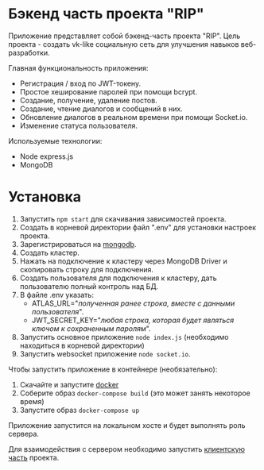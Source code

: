 # Бэкенд часть проекта "RIP"

Приложение представляет собой бэкенд-часть проекта "RIP". Цель проекта - создать vk-like социальную сеть для улучшения навыков веб-разработки.

Главная функциональность приложения:
- Регистрация / вход по JWT-токену.
- Простое хеширование паролей при помощи bcrypt.
- Создание, получение, удаление постов.
- Создание, чтение диалогов и сообщений в них.
- Обновление диалогов в реальном времени при помощи Socket.io.
- Изменение статуса пользователя.

Используемые технологии:
- Node express.js
- MongoDB

# Установка

1. Запустить `npm start` для скачивания зависимостей проекта.
2. Создать в корневой директории файл ".env" для установки настроек проекта.
3. Зарегистрироваться на [mongodb](https://www.mongodb.com/).
4. Создать кластер.
5. Нажать на подключение к кластеру через MongoDB Driver и скопировать строку для подключения.
6. Создать пользователя для подключения к кластеру, дать пользователю полный контроль над БД.
7. В файле .env указать:
    - ATLAS_URL="_полученная ранее строка, вместе с данными пользователя_".
    - JWT_SECRET_KEY="_любая строка, которая будет являться ключом к сохраненным паролям_".
8. Запустить основное приложение `node index.js` (необходимо находиться в корневой директории)
9. Запустить websocket приложение `node socket.io`.

Чтобы запустить приложение в контейнере (необязательно):
1. Скачайте и запустите [docker](https://docs.docker.com/engine/install/)
2. Соберите образ `docker-compose build` (это может занять некоторое время)
3. Запустите образ `docker-compose up`

Приложение запустится на локальном хосте и будет выполнять роль сервера.

Для взаимодействия с сервером необходимо запустить [клиентскую часть](https://github.com/haleck/rip-react) проекта. 